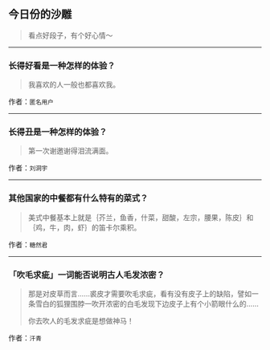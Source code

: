 ## 今日份的沙雕

> 看点好段子，有个好心情～


 
---

### 长得好看是一种怎样的体验？

> 我喜欢的人一般也都喜欢我。


作者：`匿名用户`

---

### 长得丑是一种怎样的体验？

> 第一次谢邀谢得泪流满面。


作者：`刘洞宇`

---

### 其他国家的中餐都有什么特有的菜式？

> 美式中餐基本上就是｛芥兰，鱼香，什菜，甜酸，左宗，腰果，陈皮｝和｛鸡，牛，肉，虾｝的笛卡尔乘积。


作者：`糖然君`

---

### 「吹毛求疵」一词能否说明古人毛发浓密？

> 那是对皮草而言……裘皮才需要吹毛求疵，看有没有皮子上的缺陷，譬如一条雪白的狐狸围脖一吹开浓密的白毛发现下边皮子上有个小箭眼什么的……
> 
> 你去吹人的毛发求疵是想做神马！


作者：`汗青`